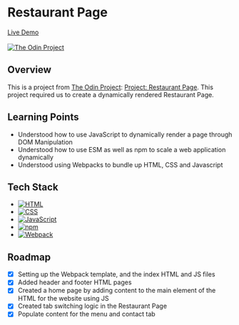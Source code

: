 # Restaurant Page

[Live Demo](https://johnferrancol.github.io/restaurant-page/)<br/><br/>
[![The Odin Project](https://img.shields.io/badge/The%20Odin%20Project-A9792B?logo=theodinproject&logoColor=fff)](#)

## Overview

This is a project from [The Odin Project](https://theodinproject.com): [Project: Restaurant Page](https://www.theodinproject.com/lessons/node-path-javascript-restaurant-page). This project required us to create a dynamically rendered Restaurant Page.

## Learning Points

- Understood how to use JavaScript to dynamically render a page through DOM Manipulation
- Understood how to use ESM as well as npm to scale a web application dynamically
- Understood using Webpacks to bundle up HTML, CSS and Javascript

## Tech Stack

- [![HTML](https://img.shields.io/badge/HTML-%23E34F26.svg?logo=html5&logoColor=white)](#)
- [![CSS](https://img.shields.io/badge/CSS-1572B6?logo=css3&logoColor=fff)](#)
- [![JavaScript](https://img.shields.io/badge/JavaScript-F7DF1E?logo=javascript&logoColor=000)](#)
- [![npm](https://img.shields.io/badge/npm-CB3837?logo=npm&logoColor=fff)](#)
- [![Webpack](https://img.shields.io/badge/webpack-%238DD6F9.svg?&logo=webpack&logoColor=black)](#)

## Roadmap

- [x] Setting up the Webpack template, and the index HTML and JS files
- [x] Added header and footer HTML pages
- [x] Created a home page by adding content to the main element of the HTML for the website using JS
- [x] Created tab switching logic in the Restaurant Page
- [x] Populate content for the menu and contact tab

